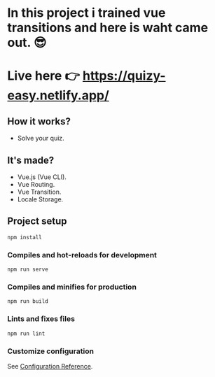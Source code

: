 # In this project i trained vue transitions and here is waht came out. 😎
# Live here 👉 https://quizy-easy.netlify.app/

## How it works?
 - Solve your quiz.

## It's made?
  - Vue.js (Vue CLI).
  - Vue Routing.
  - Vue Transition.
  - Locale Storage.



## Project setup
```
npm install
```
### Compiles and hot-reloads for development
```
npm run serve
```
### Compiles and minifies for production
```
npm run build
```
### Lints and fixes files
```
npm run lint
```
### Customize configuration
See [Configuration Reference](https://cli.vuejs.org/config/).

